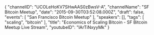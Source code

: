 {
    "channelID": "UCOLeHoKV7SHwAAS0zBwsV-A",
    "channelName": "SF Bitcoin Meetup",
    "date": "2015-09-30T03:52:08.000Z",
    "draft": false,
    "events": [
        "San Francisco Bitcoin Meetup"
    ],
    "speakers": [],
    "tags": [
        "scaling",
        "bitcoin"
    ],
    "title": "Economics of Scaling Bitcoin - SF Bitcoin Meetup Live Stream",
    "youtubeID": "lArTiNxyyMk"
}
